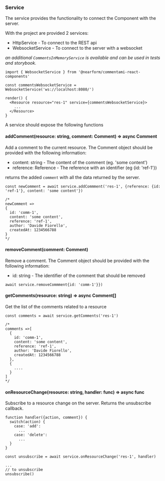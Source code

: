 ### Service

The service provides the functionality to connect the Component with the server.

With the project are provided 2 services:

* HttpService - To connect to the REST api
* WebsocketService - To connect to the server with a websocket

*an additional `CommentsInMemoryService` is available and can be used in tests and storybook.*

```
import { WebsocketService } from '@nearform/commentami-react-components'

const commentsWebsocketService = WebsocketService('ws://localhost:8080/')

render() {
  <Resource resource="res-1" service={commentsWebsocketService}>
    ...
  </Resource>
}
```

A service should expose the following functions

#### addComment(resource: string, comment: Comment) => async Comment

Add a comment to the current resource. The Comment object should be provided with the following information:

* content: string - The content of the comment (eg. 'some content')
* reference: Reference - The reference with an identifier (eg {id: 'ref-1'})

returns the added `comment` with all the data returned by the server.

```
const newComment = await service.addCommment('res-1', {reference: {id: 'ref-1'}, content: 'some content'})

/*
newComment =>
{
  id: 'comm-1',
  content: 'some content',
  reference: 'ref-1',
  author: 'Davide Fiorello',
  createdAt: 1234566788
}
*/

```

#### removeComment(comment: Comment)

Remove a comment. The Comment object should be provided with the following information:

* id: string - The identifier of the comment that should be removed

```
await service.removeCommment{id: 'comm-1'}})
```

#### getComments(resource: string) => async Comment[]

Get the list of the comments related to a resource

```
const comments = await service.getComments('res-1')

/*
comments =>[
  {
    id: 'comm-1',
    content: 'some content',
    reference: 'ref-1',
    author: 'Davide Fiorello',
    createdAt: 1234566788
  },
  {
    ....
  }
]
*/

```

#### onResourceChange(resource: string, handler: func) => async func

Subscribe to a resource change on the server. Returns the unsubscribe callback.

```
function handler({action, comment}) {
  switch(action) {
    case: 'add':
      ...
    case: 'delete':
      ...
  }
}

const unsubscribe = await service.onResourceChange('res-1', handler)

...
// to unsubscribe
unsubscribe()
```
